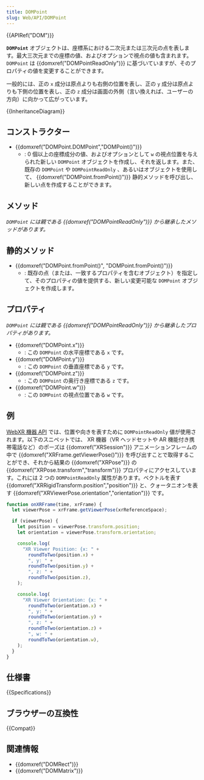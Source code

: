 ```yaml
---
title: DOMPoint
slug: Web/API/DOMPoint
---
```


{{APIRef("DOM")}}

**`DOMPoint`** オブジェクトは、座標系における二次元または三次元の点を表します。最大三次元までの座標の値、およびオプションで視点の値も含まれます。 `DOMPoint` は {{domxref("DOMPointReadOnly")}} に基づいていますが、そのプロパティの値を変更することができます。

一般的には、正の `x` 成分は原点よりも右側の位置を表し、正の `y` 成分は原点よりも下側の位置を表し、正の `z` 成分は画面の外側（言い換えれば、ユーザーの方向）に向かって広がっています。

{{InheritanceDiagram}}

## コンストラクター

- {{domxref("DOMPoint.DOMPoint","DOMPoint()")}}
  - : 0 個以上の座標成分の値、およびオプションとして `w` の視点位置を与えられた新しい `DOMPoint` オブジェクトを作成し、それを返します。また、既存の `DOMPoint` や `DOMPointReadOnly` 、あるいはオブジェクトを使用して、 {{domxref("DOMPoint.fromPoint()")}} 静的メソッドを呼び出し、新しい点を作成することができます。

## メソッド

_`DOMPoint` には親である {{domxref("DOMPointReadOnly")}} から継承したメソッドがあります。_

## 静的メソッド

- {{domxref("DOMPoint.fromPoint()", "DOMPoint.fromPoint()")}}
  - : 既存の点（または、一致するプロパティを含むオブジェクト）を指定して、そのプロパティの値を提供する、新しい変更可能な `DOMPoint` オブジェクトを作成します。

## プロパティ

_`DOMPoint` には親である {{domxref("DOMPointReadOnly")}} から継承したプロパティがあります。_

- {{domxref("DOMPoint.x")}}
  - : この `DOMPoint` の水平座標である `x` です。
- {{domxref("DOMPoint.y")}}
  - : この `DOMPoint` の垂直座標である `y` です。
- {{domxref("DOMPoint.z")}}
  - : この `DOMPoint` の奥行き座標である `z` です。
- {{domxref("DOMPoint.w")}}
  - : この `DOMPoint` の視点位置である `w` です。

## 例

[WebXR 機器 API](/ja/docs/Web/API/WebXR_Device_API) では、位置や向きを表すために `DOMPointReadOnly` 値が使用されます。以下のスニペットでは、 XR 機器（VR ヘッドセットや AR 機能付き携帯電話など）のポーズは {{domxref("XRSession")}} アニメーションフレームの中で {{domxref("XRFrame.getViewerPose()")}} を呼び出すことで取得することができ、それから結果の {{domxref("XRPose")}} の {{domxref("XRPose.transform","transform")}} プロパティにアクセスしています。これには 2 つの `DOMPointReadOnly` 属性があります。ベクトルを表す {{domxref("XRRigidTransform.position","position")}} と、クォータニオンを表す {{domxref("XRViewerPose.orientation","orientation")}} です。

```js
function onXRFrame(time, xrFrame) {
  let viewerPose = xrFrame.getViewerPose(xrReferenceSpace);

  if (viewerPose) {
    let position = viewerPose.transform.position;
    let orientation = viewerPose.transform.orientation;

    console.log(
      "XR Viewer Position: {x: " +
        roundToTwo(position.x) +
        ", y: " +
        roundToTwo(position.y) +
        ", z: " +
        roundToTwo(position.z),
    );

    console.log(
      "XR Viewer Orientation: {x: " +
        roundToTwo(orientation.x) +
        ", y: " +
        roundToTwo(orientation.y) +
        ", z: " +
        roundToTwo(orientation.z) +
        ", w: " +
        roundToTwo(orientation.w),
    );
  }
}
```

## 仕様書

{{Specifications}}

## ブラウザーの互換性

{{Compat}}

## 関連情報

- {{domxref("DOMRect")}}
- {{domxref("DOMMatrix")}}
